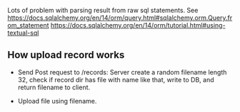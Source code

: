 Lots of problem with parsing result from raw sql statements.
See 
https://docs.sqlalchemy.org/en/14/orm/query.html#sqlalchemy.orm.Query.from_statement
https://docs.sqlalchemy.org/en/14/orm/tutorial.html#using-textual-sql



## How upload record works
- Send Post request to /records: 
Server create a random filename length 32, check if record dir has file with name like that, write to DB, and return filename to client.

- Upload file using filename. 
